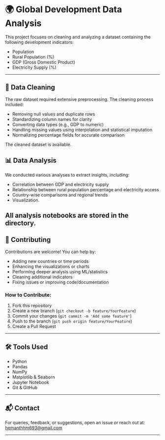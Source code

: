 # 🌍 Global Development Data Analysis

This project focuses on cleaning and analyzing a dataset containing the following development indicators:

- Population  
- Rural Population (%)  
- GDP (Gross Domestic Product)  
- Electricity Supply (%)

---

## 🧹 Data Cleaning

The raw dataset required extensive preprocessing. The cleaning process included:

- Removing null values and duplicate rows
- Standardizing column names for clarity
- Converting data types (e.g., GDP to numeric)
- Handling missing values using interpolation and statistical imputation
- Normalizing percentage fields for accurate comparison

The cleaned dataset is available.

## 📊 Data Analysis

We conducted various analyses to extract insights, including:

- Correlation between GDP and electricity supply
- Relationship between rural population percentage and electricity access
- Country-wise comparisons and regional trends
- Visualization.

All analysis notebooks are stored in the directory.
---

## 🤝 Contributing

Contributions are welcome! You can help by:

- Adding new countries or time periods
- Enhancing the visualizations or charts
- Performing deeper analysis using ML/statistics
- Cleaning additional indicators
- Fixing issues or improving code/documentation

### How to Contribute:

1. Fork this repository
2. Create a new branch (`git checkout -b feature/YourFeature`)
3. Commit your changes (`git commit -m 'Add some feature'`)
4. Push to the branch (`git push origin feature/YourFeature`)
5. Create a Pull Request

---

## 🛠️ Tools Used

- Python  
- Pandas  
- NumPy  
- Matplotlib & Seaborn  
- Jupyter Notebook  
- Git & GitHub  

---

## 📬 Contact

For queries, feedback, or suggestions, open an issue or reach out at:  
hemanthhm693@gmail.com

---


